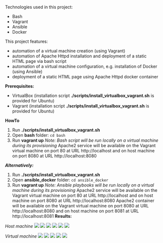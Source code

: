 Technologies used in this project:
 - Bash
 - Vagrant
 - Ansible
 - Docker

This project features:
 - automation of a virtual machine creation (using Vagrant)
 - automation of Apache Httpd installation and  deployment of a static HTML page via bash script 
 - automation of a virtual machine configuration, e.g. installation of Docker  (using Ansible)
 - deployment of a static HTML page using Apache Httpd docker container

**Prerequisites:**
 - VirtualBox (installation script **./scripts/install_virtualbox_vagrant.sh** is provided for Ubuntu)
 - Vagrant (installation script **./scripts/install_virtualbox_vagrant.sh** is provided for Ubuntu)

**HowTo**

1. Run **./scripts/install_virtualbox_vagrant.sh**
2. Open **bash** folder: `cd bash`   
3. Run **vagrant up**
_Note: Bash script will be run locally on a virtual machine during its provisioning_
Apache2 service will be available on the Vagrant virtual machine on port 80 at URL http://localhost and on host machine on port 8080 at URL http://localhost:8080  

_____Alternatively:_____

1. Run **./scripts/install_virtualbox_vagrant.sh**
2. Open **ansible_docker** folder: `cd ansible_docker` 
3. Run **vagrant up**
_Note: Ansible playbooks will be run locally on a virtual machine during its provisioning_
Apache2 service will be available on the Vagrant virtual machine on port 80 at URL http://localhost and on host machine on port 8080 at URL http://localhost:8080
Apache2 container will be available on the Vagrant virtual machine on port 8080 at URL http://localhost:8080 and on host machine on port 8081 at URL http://localhost:8081
**Results:**

_Host machine_
![](screenshots/Screenshot_1.png)
![](screenshots/Screenshot_2.png)
![](screenshots/Screenshot_3.png)
![](screenshots/Screenshot_5.png)
![](screenshots/Screenshot_6.png)
![](screenshots/Screenshot_10.png)

_Virtual machine_
![](screenshots/Screenshot_4.png)
![](screenshots/Screenshot_7.png)
![](screenshots/Screenshot_8.png)
![](screenshots/Screenshot_9.png)
![](screenshots/Screenshot_7.png)

